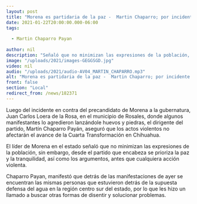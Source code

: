 ```yaml
---
layout: post
title: "Morena es partidaria de la paz -  Martin Chaparro; por incidente de Loera en Rosales "
date: 2021-01-22T20:00:00.000-06:00
tags:
  
  - Martin Chaparro Payan
  
author: nil
description: "Señaló que no minimizan las expresiones de la población, sin embargo, desde el partido que encabeza se prioriza la paz y la tranquilidad"
image: "/uploads/2021/images-GEGGSGD.jpg"
video: nil
audio: "/uploads/2021/audio-AV04_MARTIN_CHAPARRO.mp3"
alt: "Morena es partidaria de la paz -  Martin Chaparro; por incidente de Loera en Rosales "
front: false
section: "Local"
redirect_from: /news/182371
---
```


Luego del incidente en contra del precandidato de Morena a la gubernatura, Juan Carlos Loera de la Rosa, en el municipio de Rosales, donde algunos manifestantes lo agredieron lanzándole huevos y piedras, el dirigente del partido, Martín Chaparro Payán, aseguró que los actos violentos no afectarán el avance de la Cuarta Transformación en Chihuahua.

El líder de Morena en el estado señaló que no minimizan las expresiones de la población, sin embargo, desde el partido que encabeza se prioriza la paz y la tranquilidad, así como los argumentos, antes que cualquiera acción violenta.

Chaparro Payan, manifestó que detrás de las manifestaciones de ayer se encuentran las mismas personas que estuvieron detrás de la supuesta defensa del agua en la región centro sur del estado, por lo que les hizo un llamado a buscar otras formas de disentir y solucionar problemas.